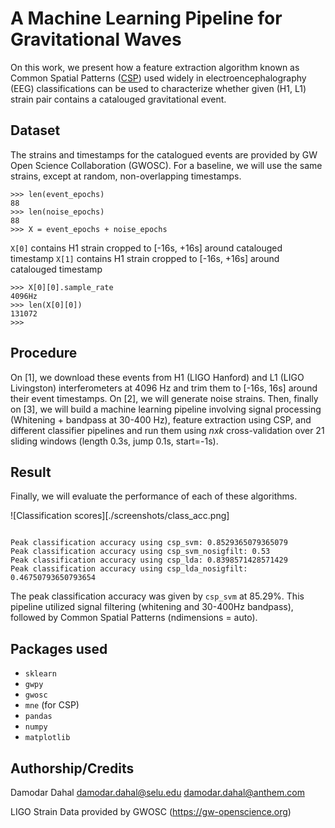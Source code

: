 # A Machine Learning Pipeline for Gravitational Waves

On this work, we present how a feature extraction algorithm known as Common Spatial Patterns
([CSP](https://en.wikipedia.org/wiki/Common_spatial_pattern)) used widely in electroencephalography
(EEG) classifications can be used to characterize whether given (H1, L1) strain pair contains a
catalouged gravitational event.

## Dataset

The strains and timestamps for the catalogued events are provided by GW Open Science
Collaboration (GWOSC). For a baseline, we will use the same strains, except at random,
non-overlapping timestamps.

```
>>> len(event_epochs)
88
>>> len(noise_epochs)
88
>>> X = event_epochs + noise_epochs
```

`X[0]` contains H1 strain cropped to [-16s, +16s] around catalouged timestamp
`X[1]` contains H1 strain cropped to [-16s, +16s] around catalouged timestamp

```
>>> X[0][0].sample_rate
4096Hz
>>> len(X[0][0])
131072
>>>
```

## Procedure

On [1], we download these events from H1 (LIGO Hanford) and L1 (LIGO Livingston)
interferometers at 4096 Hz and trim them to [-16s, 16s] around their event timestamps.
On [2], we will generate noise strains. Then, finally on [3], we will build a machine learning
pipeline involving signal processing (Whitening + bandpass at 30-400 Hz), feature extraction using CSP,
and different classifier pipelines and run them using _nxk_ cross-validation over 21 sliding windows
(length 0.3s, jump 0.1s, start=-1s).

## Result

Finally, we will evaluate the performance of each of these algorithms.

![Classification scores][./screenshots/class_acc.png]

```

Peak classification accuracy using csp_svm: 0.8529365079365079
Peak classification accuracy using csp_svm_nosigfilt: 0.53
Peak classification accuracy using csp_lda: 0.8398571428571429
Peak classification accuracy using csp_lda_nosigfilt: 0.46750793650793654

```

The peak classification accuracy was given by `csp_svm` at 85.29%. This pipeline utilized signal
filtering (whitening and 30-400Hz bandpass), followed by Common Spatial Patterns (ndimensions = auto).

## Packages used

- `sklearn`
- `gwpy`
- `gwosc`
- `mne` (for CSP)
- `pandas`
- `numpy`
- `matplotlib`

## Authorship/Credits

Damodar Dahal <damodar.dahal@selu.edu> <damodar.dahal@anthem.com>

LIGO Strain Data provided by GWOSC (https://gw-openscience.org)

```

```
